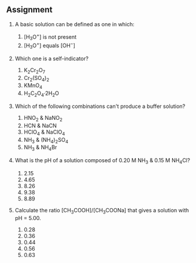 ## Assignment

<ol>
  <li>
    <p>A basic solution can be defined as one in which:</p>
    <ol>
      <li>[H<sub>3</sub>O<sup>+</sup>] is not present</li>
      <li>[H<sub>3</sub>O<sup>+</sup>] equals [OH<sup>−</sup>]</li>
    </ol>
  </li>

  <li>
    <p>Which one is a self-indicator?</p>
    <ol>
      <li>K<sub>2</sub>Cr<sub>2</sub>O<sub>7</sub></li>
      <li>Cr<sub>2</sub>(SO<sub>4</sub>)<sub>2</sub></li>
      <li>KMnO<sub>4</sub></li>
      <li>H<sub>2</sub>C<sub>2</sub>O<sub>4</sub>·2H<sub>2</sub>O</li>
    </ol>
  </li>

  <li>
    <p>Which of the following combinations can't produce a buffer solution?</p>
    <ol>
      <li>HNO<sub>2</sub> & NaNO<sub>2</sub></li>
      <li>HCN & NaCN</li>
      <li>HClO<sub>4</sub> & NaClO<sub>4</sub></li>
      <li>NH<sub>3</sub> & (NH<sub>4</sub>)<sub>2</sub>SO<sub>4</sub></li>
      <li>NH<sub>3</sub> & NH<sub>4</sub>Br</li>
    </ol>
  </li>

  <li>
    <p>What is the pH of a solution composed of 0.20 M NH<sub>3</sub> & 0.15 M NH<sub>4</sub>Cl?</p>
    <ol>
      <li>2.15</li>
      <li>4.65</li>
      <li>8.26</li>
      <li>9.38</li>
      <li>8.89</li>
    </ol>
  </li>

  <li>
    <p>Calculate the ratio [CH<sub>3</sub>COOH]/[CH<sub>3</sub>COONa] that gives a solution with pH = 5.00.</p>
    <ol>
      <li>0.28</li>
      <li>0.36</li>
      <li>0.44</li>
      <li>0.56</li>
      <li>0.63</li>
    </ol>
  </li>
</ol>

